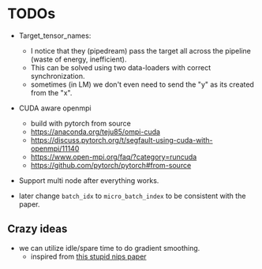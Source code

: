# TODOs

* Target_tensor_names:
  * I notice that they (pipedream) pass the target all across the pipeline (waste of energy, inefficient).
  * This can be solved using two data-loaders with correct synchronization.
  * sometimes (in LM) we don't even need to send the "y" as its created from the "x".

* CUDA aware openmpi
  * build with pytorch from source
  * https://anaconda.org/teju85/ompi-cuda
  * https://discuss.pytorch.org/t/segfault-using-cuda-with-openmpi/11140
  * https://www.open-mpi.org/faq/?category=runcuda
  * https://github.com/pytorch/pytorch#from-source

* Support multi node after everything works.
* later change `batch_idx` to `micro_batch_index` to be consistent with the paper.

## Crazy ideas

* we can utilize idle/spare time to do gradient smoothing.
  * inspired from [this stupid nips paper](http://papers.nips.cc/paper/9402-theoretical-limits-of-pipeline-parallel-optimization-and-application-to-distributed-deep-learning)
  